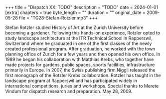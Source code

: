 +++
title = "Dispatch XX: TODO"
description = "TODO"
date = 2024-01-01
[extra]
chapters = true
byte_length = ""
duration = ""
original_date = 2009-05-28
file = "TG28-Stefan-Rotzler.mp3"
+++

Stefan Rotzler studied History of Art at the Zurich University before becoming a gardener. Following this hands-on experience, Rotzler opted to study landscape architecture at the ITR Technical School in Rapperswil, Switzerland where he graduated in one of the first classes of the newly created professional program. After graduation, he worked with the town planning office of Zurich for a few years and then opened his own office. In 1989 he began his collaboration with Matthias Krebs, who together have made projects for gardens, public spaces, sports facilities, infrastructure primarily in Europe. In 2007, the Swiss publishing firm Niggli released the first monograph of the Rotzler Krebs collaboration. Rotzler has taught in the landscape program at Rapperswil and has participated widely in international competitions, juries and workshops. Special thanks to Merete Vindum for dispatch research and preparation. May 28, 2009.